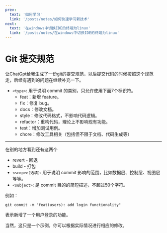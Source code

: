```yaml
---
prev: 
  text: '如何学习'
  link: '/posts/notes/如何快速学习新技术'
next:
  text: '在windows中切换IDE的终端为linux'
  link: '/posts/notes/在windows中切换IDE的终端为linux'
---
```


# Git 提交规范

让ChatGpt给我生成了一份git的提交规范，以后提交代码的时候按照这个规范走，后续有遇到的问题在继续补充一下。

- `<type>`: 用于说明 commit 的类别，只允许使用下面7个标识符。
  - feat：新增 feature。
  - fix：修复 bug。
  - docs：修改文档。
  - style：修改代码格式，不影响代码逻辑。
  - refactor：重构代码，理论上不影响现有功能。
  - test：增加测试用例。
  - chore：修改工具相关（包括但不限于文档、代码生成等）
---
在别的地方看到还有这两个 
  - revert - 回退
  - build - 打包
- `<scope>(选填)`: 用于说明 commit 影响的范围，比如数据层、控制层、视图层等等。
- `<subject>`: 是 commit 目的的简短描述，不超过50个字符。

例如：
```
git commit -m "feat(users): add login functionality"
```
表示新增了一个用户登录的功能。

当然，这只是一个示例，你可以根据实际情况进行相应的修改。
